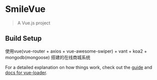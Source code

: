 # SmileVue

> A Vue.js project

## Build Setup
使用vue(vue-router + axios + vue-awesome-swiper) + vant +  koa2 + mongodb(mongoose) 搭建的在线商城系统


For a detailed explanation on how things work, check out the [guide](http://vuejs-templates.github.io/webpack/) and [docs for vue-loader](http://vuejs.github.io/vue-loader).
